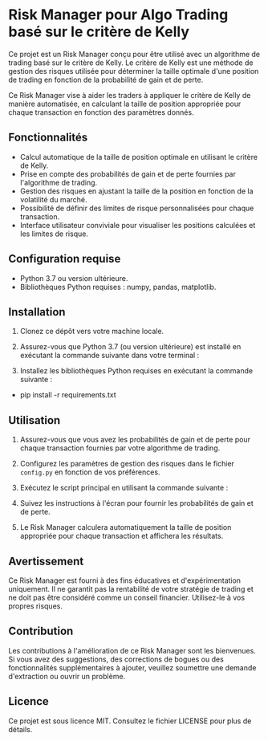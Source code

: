 # Risk Manager pour Algo Trading basé sur le critère de Kelly

Ce projet est un Risk Manager conçu pour être utilisé avec un algorithme de trading basé sur le critère de Kelly. Le critère de Kelly est une méthode de gestion des risques utilisée pour déterminer la taille optimale d'une position de trading en fonction de la probabilité de gain et de perte.

Ce Risk Manager vise à aider les traders à appliquer le critère de Kelly de manière automatisée, en calculant la taille de position appropriée pour chaque transaction en fonction des paramètres donnés.

## Fonctionnalités

- Calcul automatique de la taille de position optimale en utilisant le critère de Kelly.
- Prise en compte des probabilités de gain et de perte fournies par l'algorithme de trading.
- Gestion des risques en ajustant la taille de la position en fonction de la volatilité du marché.
- Possibilité de définir des limites de risque personnalisées pour chaque transaction.
- Interface utilisateur conviviale pour visualiser les positions calculées et les limites de risque.

## Configuration requise

- Python 3.7 ou version ultérieure.
- Bibliothèques Python requises : numpy, pandas, matplotlib.

## Installation

1. Clonez ce dépôt vers votre machine locale.
2. Assurez-vous que Python 3.7 (ou version ultérieure) est installé en exécutant la commande suivante dans votre terminal :

3. Installez les bibliothèques Python requises en exécutant la commande suivante :

- pip install -r requirements.txt


## Utilisation

1. Assurez-vous que vous avez les probabilités de gain et de perte pour chaque transaction fournies par votre algorithme de trading.
2. Configurez les paramètres de gestion des risques dans le fichier `config.py` en fonction de vos préférences.
3. Exécutez le script principal en utilisant la commande suivante :


4. Suivez les instructions à l'écran pour fournir les probabilités de gain et de perte.
5. Le Risk Manager calculera automatiquement la taille de position appropriée pour chaque transaction et affichera les résultats.

## Avertissement

Ce Risk Manager est fourni à des fins éducatives et d'expérimentation uniquement. Il ne garantit pas la rentabilité de votre stratégie de trading et ne doit pas être considéré comme un conseil financier. Utilisez-le à vos propres risques.

## Contribution

Les contributions à l'amélioration de ce Risk Manager sont les bienvenues. Si vous avez des suggestions, des corrections de bogues ou des fonctionnalités supplémentaires à ajouter, veuillez soumettre une demande d'extraction ou ouvrir un problème.

## Licence

Ce projet est sous licence MIT. Consultez le fichier LICENSE pour plus de détails.
